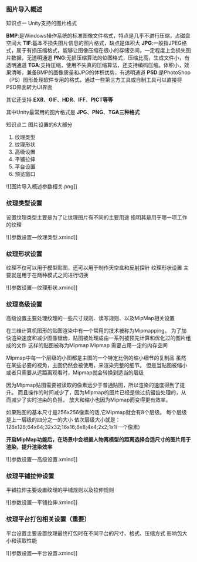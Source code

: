 
### 图片导入概述 

知识点一 Unity支持的图片格式

**BMP**:是Windows操作系统的标准图像文件格式，特点是几乎不进行压缩，占磁盘空间大
**TIF**:基本不损失图片信息的图片格式，缺点是体积大
**JPG**:一般指JPEG格式，属于有损压缩格式，能够让图像压缩在很小的存储空间，一定程度上会损失图片数据，无透明通道
**PNG**:无损压缩算法的位图格式，压缩比高，生成文件小，有透明通道
**TGA**:支持压缩，使用不失真的压缩算法，还支持编码压缩。体积小，效果清晰，兼备BMP的图像质量和JPG的体积优势，有透明通道
**PSD**:是PhotoShop（PS）图形处理软件专用的格式，通过一些第三方工具或自制工具可以直接将PSD界面转为UI界面

其它还支持
**EXR**、**GIF**、**HDR**、**IFF**、**PICT等等**

其中Unity最常用的图片格式是
**JPG**、**PNG**、**TGA三种格式**

知识点二 图片设置的6大部分

1. 纹理类型
2. 纹理形状
3. 高级设置
4. 平铺拉伸
5. 平台设置
6. 预览窗口

![[图片导入概述参数相关.png]]

### 纹理类型设置

设置纹理类型主要是为了让纹理图片有不同的主要用途
指明其是用于哪一项工作的纹理

![[参数设置—纹理类型.xmind]]

### 纹理形状设置

纹理不仅可以用于模型贴图，还可以用于制作天空盒和反射探针
纹理形状设置 主要就是用于在两种模式之间进行切换

![[参数设置—纹理形状.xmind]]

### 纹理高级设置

高级设置主要处理纹理的一些尺寸规则、读写规则、以及MipMap相关设置

在三维计算机图形的贴图渲染中有一个常用的技术被称为Mipmapping。
为了加快渲染速度和减少图像锯齿，贴图被处理成由一系列被预先计算和优化过的图片组成的文件
这样的贴图被称为Mipmap
 Mipmap 需要占用一定的内存空间

Mipmap中每一个层级的小图都是主图的一个特定比例的缩小细节的复制品
虽然在某些必要的视角，主图仍然会被使用，来渲染完整的细节。
但是当贴图被缩小或者只需要从远距离观看时，Mipmap就会转换到适当的层级

因为Mipmap贴图需要被读取的像素远少于普通贴图，所以渲染的速度得到了提升。
而且操作的时间减少了，因为Mipmap的图片已经是做过抗锯齿处理的，从而减少了实时渲染的负担。
放大和缩小也因为Mipmap而变得更有效率。

如果贴图的基本尺寸是256x256像素的话,它Mipmap就会有8个层级。
每个层级是上一层级的四分之一的大小
依次层级大小就是：128x128;64x64;32x32;16x16;8x8;4x4;2x2;1x1(一个像素)

**开启MipMap功能后，在场景中会根据人物离模型的距离选择合适尺寸的图片用于渲染，提升渲染效率**

![[参数设置—高级设置.xmind]]

### 纹理平铺拉伸设置

平铺拉伸主要设置纹理的平铺规则以及拉伸规则

![[参数设置—平铺拉伸.xmind]]

### 纹理平台打包相关设置（重要）

平台设置主要设置纹理最终打包时在不同平台的尺寸、格式、压缩方式
影响包大小和读取性能

![[参数设置—平台设置.xmind]]